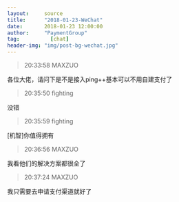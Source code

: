 ```yaml
---
layout:     source 
title:      "2018-01-23-WeChat"
date:       2018-01-23 12:00:00
author:     "PaymentGroup"
tag:		  [chat]
header-img: "img/post-bg-wechat.jpg"
---
```

> 20:33:58  MAXZUO  
   
各位大佬，请问下是不是接入ping++基本可以不用自建支付了  
   
> 20:35:50  fighting  
   
没错  
   
> 20:35:59  fighting  
   
[机智]你值得拥有  
   
> 20:36:56  MAXZUO  
   
我看他们的解决方案都很全了  
   
> 20:37:24  MAXZUO  
   
我只需要去申请支付渠道就好了  
   

